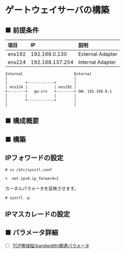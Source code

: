 # ゲートウェイサーバの構築
## ■ 前提条件
|項目|IP|説明|
|:---|:---|:---|
|ens192|192.168.0.130|External Adapter|
|ens224|192.168.137.254|Internal Adapter|

```
Internal                       External
|                              |
|        +------------+        |
| ens224 |            | ens192 |
+--------+   gw-srv   +--------+ GW: 192.168.0.1
|        |            |        |
|        +------------+        |
|                              |
```

## ■ 構成概要
## ■ 構築
## IPフォワードの設定
```
# vi /etc/sysctl.conf
```
```
+  net.ipv4.ip_forward=1
```
カーネルパラメータを反映させます。
```
# sysctl -p
```
## IPマスカレードの設定


## ■ パラメータ詳細
- [ ] [TCP帯域幅(bandwidth)関連パラメータ]()
